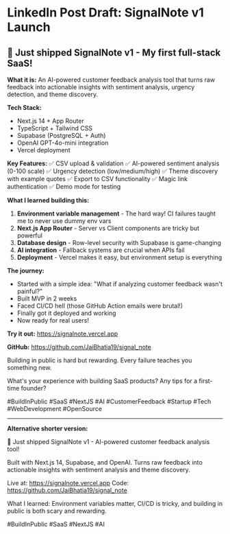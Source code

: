 # LinkedIn Post Draft: SignalNote v1 Launch

## 🚀 **Just shipped SignalNote v1 - My first full-stack SaaS!**

**What it is:** An AI-powered customer feedback analysis tool that turns raw feedback into actionable insights with sentiment analysis, urgency detection, and theme discovery.

**Tech Stack:**
- Next.js 14 + App Router
- TypeScript + Tailwind CSS
- Supabase (PostgreSQL + Auth)
- OpenAI GPT-4o-mini integration
- Vercel deployment

**Key Features:**
✅ CSV upload & validation
✅ AI-powered sentiment analysis (0-100 scale)
✅ Urgency detection (low/medium/high)
✅ Theme discovery with example quotes
✅ Export to CSV functionality
✅ Magic link authentication
✅ Demo mode for testing

**What I learned building this:**
1. **Environment variable management** - The hard way! CI failures taught me to never use dummy env vars
2. **Next.js App Router** - Server vs Client components are tricky but powerful
3. **Database design** - Row-level security with Supabase is game-changing
4. **AI integration** - Fallback systems are crucial when APIs fail
5. **Deployment** - Vercel makes it easy, but environment setup is everything

**The journey:**
- Started with a simple idea: "What if analyzing customer feedback wasn't painful?"
- Built MVP in 2 weeks
- Faced CI/CD hell (those GitHub Action emails were brutal!)
- Finally got it deployed and working
- Now ready for real users!

**Try it out:** https://signalnote.vercel.app

**GitHub:** https://github.com/JaiBhatia19/signal_note

Building in public is hard but rewarding. Every failure teaches you something new. 

What's your experience with building SaaS products? Any tips for a first-time founder?

#BuildInPublic #SaaS #NextJS #AI #CustomerFeedback #Startup #Tech #WebDevelopment #OpenSource

---

**Alternative shorter version:**

🚀 Just shipped SignalNote v1 - AI-powered customer feedback analysis tool!

Built with Next.js 14, Supabase, and OpenAI. Turns raw feedback into actionable insights with sentiment analysis and theme discovery.

Live at: https://signalnote.vercel.app
Code: https://github.com/JaiBhatia19/signal_note

What I learned: Environment variables matter, CI/CD is tricky, and building in public is both scary and rewarding.

#BuildInPublic #SaaS #NextJS #AI 